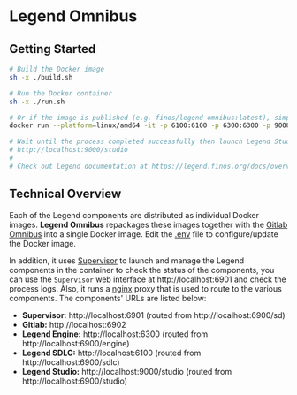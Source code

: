 # Legend Omnibus

## Getting Started

```sh
# Build the Docker image
sh -x ./build.sh

# Run the Docker container
sh -x ./run.sh

# Or if the image is published (e.g. finos/legend-omnibus:latest), simply run:
docker run --platform=linux/amd64 -it -p 6100:6100 -p 6300:6300 -p 9000:9000 -p 6900:6900 -p 6901:6901 -p 6902:6902 finos/legend-omnibus:latest

# Wait until the process completed successfully then launch Legend Studio at:
# http://localhost:9000/studio
#
# Check out Legend documentation at https://legend.finos.org/docs/overview/legend-overview
```

## Technical Overview

Each of the Legend components are distributed as individual Docker images. **Legend Omnibus** repackages these images together with the [Gitlab Omnibus](https://docs.gitlab.com/omnibus/) into a single Docker image. Edit the [.env](./.env) file to configure/update the Docker image.

In addition, it uses [Supervisor](http://supervisord.org/) to launch and manage the Legend components in the container to check the status of the components, you can use the `Supervisor` web interface at http://localhost:6901 and check the process logs. Also, it runs a [nginx](https://www.nginx.com/) proxy that is used to route to the various components. The components' URLs are listed below:

- **Supervisor:** http://localhost:6901 (routed from http://localhost:6900/sd)
- **Gitlab:** http://localhost:6902
- **Legend Engine:** http://localhost:6300 (routed from http://localhost:6900/engine)
- **Legend SDLC:** http://localhost:6100 (routed from http://localhost:6900/sdlc)
- **Legend Studio:** http://localhost:9000/studio (routed from http://localhost:6900/studio)
